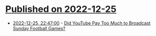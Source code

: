 # [Published on 2022-12-25](index.md)

* [2022-12-25, 22:47:00](https://news.slashdot.org/story/22/12/25/2244211/did-youtube-pay-too-much-to-broadcast-sunday-football-games?utm_source=rss1.0mainlinkanon&utm_medium=feed) - [Did YouTube Pay Too Much to Broadcast Sunday Football Games?](https://news.slashdot.org/story/22/12/25/2244211/did-youtube-pay-too-much-to-broadcast-sunday-football-games?utm_source=rss1.0mainlinkanon&utm_medium=feed)
